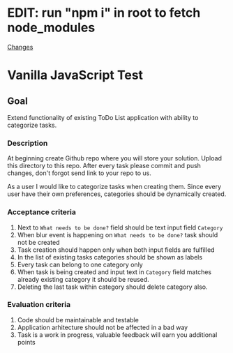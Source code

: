 # EDIT: run "npm i" in root to fetch node_modules
[Changes](changes.md)

# Vanilla JavaScript Test

## Goal

Extend functionality of existing ToDo List application with ability to categorize tasks.

### Description

At beginning create Github repo where you will store your solution. Upload this directory to this repo. After every task
please commit and push changes, don't forgot send link to your repo to us.

As a user I would like to categorize tasks when creating them. Since every user have their own preferences, categories should be dynamically created.

### Acceptance criteria

1. Next to `What needs to be done?` field should be text input field `Category`
2. When blur event is happening on `What needs to be done?` task should not be created
3. Task creation should happen only when both input fields are fulfilled
4. In the list of existing tasks categories should be shown as labels
5. Every task can belong to one category only
6. When task is being created and input text in `Category` field matches already existing category it should be reused.
7. Deleting the last task within category should delete category also.

### Evaluation criteria

1. Code should be maintainable and testable
2. Application arhitecture should not be affected in a bad way
3. Task is a work in progress, valuable feedback will earn you additional points
